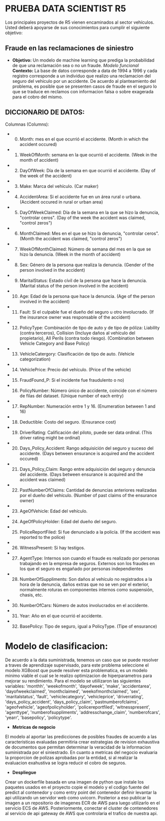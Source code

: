 # PRUEBA DATA SCIENTIST R5 #

Los principales proyectos de R5 vienen encaminados al sector vehículos. Usted deberá apoyarse de sus conocimientos para cumplir el siguiente objetivo:

## Fraude en las reclamaciones de siniestro

* **Objetivo:** Un modelo de machine learning que prediga la probabilidad de que una reclamación sea o no un fraude. *Modelo funcional*
**Contexto:** La base de datos corresponde a data de 1994 a 1996 y cada registro corresponde a un individuo que realizo una reclamacion del seguro del vehiculo por un accidente. De acuerdo al planteamiento del problema, es posible que se presenten casos de fraude en el seguro lo que se traduce en reclamos con informacion falsa o sobre exagerada para el cobro del mismo. 

## DICCIONARIO DE DATOS:

Columnas (Columns):

* 00) Month: mes en el que ocurrió el accidente. (Month in which the accident occured)

* 01) WeekOfMonth: semana en la que ocurrió el accidente. (Week in the month of accident)

* 02) DayOfWeek: Día de la semana en que ocurrió el accidente. (Day of the week of the accident)

* 03) Make: Marca del vehículo. (Car maker)

* 04) AccidentArea: Si el accidente fue en un área rural o urbana. (Accident occured in rural or urban area)

* 05) DayOfWeekClaimed: Día de la semana en la que se hizo la denuncia, "controlar ceros". (Day of the week the accident was claimed, "control zeros")

* 06) MonthClaimed: Mes en el que se hizo la denuncia, "controlar ceros". (Month the accident was claimed, "control zeros")

* 07) WeekOfMonthClaimed: Número de semana del mes en la que se hizo la denuncia. (Week in the month of accident)


* 08) Sex: Género de la persona que realiza la denuncia. (Gender of the person involved in the accident)

* 09) MaritalStatus: Estado cívil de la persona que hace la denuncia. (Marital status of the person involved in the accident)

* 10) Age: Edad de la persona que hace la denuncia. (Age of the person involved in the accident)

* 11) Fault: Si el culpable fue el dueño del seguro u otro involucrado. (If the insurance owner was responsable of the accident)

* 12) PolicyType: Combinación de tipo de auto y de tipo de póliza: Liability (contra terceros), Collision (Incluye daños al vehículo del propietario), All Perils (contra todo riesgo). (Combination between Vehicle Category and Base Policy)

* 13) VehicleCatergory: Clasificación de tipo de auto. (Vehicle categorization)

* 14) VehiclePrice: Precio del vehículo. (Price of the vehicle)

* 15) FraudFound_P: Si el incidente fue fraudulento o no)

* 16) PolicyNumber: Número único de accidente, coincide con el número de filas del dataset. (Unique number of each entry)

* 17) RepNumber: Numeración entre 1 y 16. (Enumeration between 1 and 16)

* 18) Deductible: Costo del seguro. (Ensurance cost)

* 19) DriverRating: Calificación del piloto, puede ser data ordinal. (This driver rating might be ordinal)

* 20) Days_Policy_Accident: Rango adquisición del seguro y suceso del accidente. (Days between ensurance is acquired and the accident occured)

* 21) Days_Policy_Claim: Rango entre adquisición del seguro y denuncia del accidente. (Days between ensurance is acquired and the accident was claimed)

* 22) PastNumberOfClaims: Cantidad de denuncias anteriores realizadas por el dueño del vehículo. (Number of past claims of the ensurance owner)

* 23) AgeOfVehicle: Edad del vehículo.

* 24) AgeOfPolicyHolder: Edad del dueño del seguro.

* 25) PoliceReportFiled: Si fue denunciado a la policía. (If the accident was reported to the police)

* 26) WitnessPresent: Si hay testigos.

* 27) AgentType: Internos son cuando el fraude es realizado por personas trabajando en la empresa de seguros. Externos son los fraudes en los que el seguro es engañado por personas independientes 

* 28) NumberOfSuppliments: Son daños al vehículo no registrados a la hora de la denuncia, daños extras que no se ven por el exterior, normalmente roturas en componentes internos como suspensión, chasis, etc.

* 30) NumberOfCars: Número de autos involucrados en el accidente. 

* 31) Year: Año en el que ocurrió el accidente.

* 32) BasePolicy: Tipo de seguro, igual a PolicyType. (Tipe of ensurance)

# Modelo de clasificacion:

De acuerdo a la data suministrada, tenemos un caso que se puede resolver a traves de aprendizaje supervisado, para este problema seleccione el modelo XGBoost que puede resolver esta problematica, es un modelo minimo viable el cual se le realizo optimizacion de hiperparametros para mejorar su rendimiento. Para el modelo se utiilizaron las siguientes variables: 'monthh', 'weekofmonth', 'dayofweek', 'make', 'accidentarea', 'dayofweekclaimed', 'monthclaimed',
'weekofmonthclaimed', 'sex', 'maritalstatus', 'fault', 'vehiclecategory', 'vehicleprice',
'driverrating', 'days_policy_accident', 'days_policy_claim', 'pastnumberofclaims', 'ageofvehicle',
'ageofpolicyholder', 'policereportfiled', 'witnesspresent', 'agenttype', 'numberofsuppliments',
'addresschange_claim', 'numberofcars', 'yearr', 'basepolicy', 'policytype'.


* **Metricas de negocio**

El modelo al aportar las predicciones de posibles fraudes de acuerdo a las caracteristicas evaluadas permitiria crear estrategias de revision exhaustiva de documentos que permitan determinar la veracidad de la informacion suministrada por el siniestrado. En cuanto a metricas del negocio evaluaria la proporcion de polizas aprobadas por la entidad, si al realizar la evaluacion exahustiva se logra reducir el cobro de seguros.

* **Despliegue**

Crear un dockerfile basada en una imagen de python que instale los paquetes usados en el proyecto copie el modelo y el codigo fuente del predict al contenedor y como entry point del contenedor definir levantar la api utilizando un servidor web como uvicorn. Posterior a eso publicar la imagen a un repositorio de imagenes ECR de AWS para luego utilizarlo en el servicio ECS de AWS. Posteriormente, conectar el cluster de contenedores al servicio de api gateway de AWS que controlaria el trafico de nuestra api.

